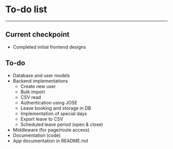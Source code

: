 # To-do list

---

## Current checkpoint

- Completed initial frontend designs

## To-do

- Database and user models
- Backend implementations
  - Create new user
  - Bulk import
  - CSV read
  - Authentication using JOSE
  - Leave booking and storage in DB
  - Implementation of special days
  - Export leave to CSV
  - Scheduled leave period (open & close)
- Middleware (for page/route access)
- Documentation (code)
- App documentation in README.md
